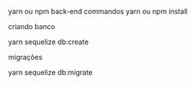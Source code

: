 yarn ou npm
back-end
commandos
yarn
ou
npm install

criando banco

yarn sequelize db:create

migrações

yarn sequelize db:migrate
